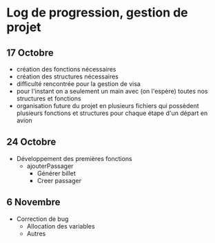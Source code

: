 # Log de progression, gestion de projet

## 17 Octobre

- création des fonctions nécessaires
- création des structures nécessaires
- difficulté rencontrée pour la gestion de visa
- pour l'instant on a seulement un main avec (on l'espère) toutes nos structures et fonctions
- organisation future du projet en plusieurs fichiers qui possèdent plusieurs fonctions et structures pour chaque étape d'un départ en avion

## 24 Octobre

- Développement des premières fonctions
  - ajouterPassager
    - Générer billet
    - Creer passager

## 6 Novembre

- Correction de bug
  - Allocation des variables
  - Autres
